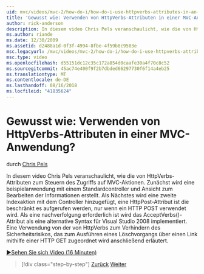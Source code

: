 ```yaml
---
uid: mvc/videos/mvc-2/how-do-i/how-do-i-use-httpverbs-attributes-in-an-mvc-application
title: 'Gewusst wie: Verwenden von HttpVerbs-Attributen in einer MVC-Anwendung? | Microsoft-Dokumentation'
author: rick-anderson
description: In diesem video Chris Pels veranschaulicht, wie die von HttpVerbs-Attributen zum Steuern des Zugriffs auf MVC-Aktionen. Zuerst wird eine beispielanwendung mit einem Standard-co erstellt...
ms.author: riande
ms.date: 12/30/2009
ms.assetid: d2488a1d-0f3f-4994-8fbe-4f59b8c9503e
msc.legacyurl: /mvc/videos/mvc-2/how-do-i/how-do-i-use-httpverbs-attributes-in-an-mvc-application
msc.type: video
ms.openlocfilehash: d55151dc12c35c172a854d0caafe30a4f70c8c52
ms.sourcegitcommit: 45ac74e400f9f2b7dbded66297730f6f14a4eb25
ms.translationtype: MT
ms.contentlocale: de-DE
ms.lasthandoff: 08/16/2018
ms.locfileid: "41835624"
---
```

<a name="how-do-i-use-httpverbs-attributes-in-an-mvc-application"></a>Gewusst wie: Verwenden von HttpVerbs-Attributen in einer MVC-Anwendung?
====================
durch [Chris Pels](https://twitter.com/chrispels)

In diesem video Chris Pels veranschaulicht, wie die von HttpVerbs-Attributen zum Steuern des Zugriffs auf MVC-Aktionen. Zunächst wird eine beispielanwendung mit einem Standardcontroller und Ansicht zum Bearbeiten der Informationen erstellt. Als Nächstes wird eine zweite Indexaktion mit dem Controller hinzugefügt, eine HttpPost-Attribut ist die beschränkt es aufgerufen werden, nur wenn ein HTTP POST verwendet wird. Als eine nachverfolgung erforderlich ist wird das AcceptVerbs()-Attribut als eine alternative Syntax für Visual Studio 2008 implementiert. Eine Verwendung von der von HttpVerbs zum Verhindern des Sicherheitsrisikos, das zum Ausführen eines Löschvorgangs über einen Link mithilfe einer HTTP GET zugeordnet wird anschließend erläutert.

[&#9654;Sehen Sie sich Video (16 Minuten)](https://channel9.msdn.com/Blogs/ASP-NET-Site-Videos/how-do-i-use-httpverbs-attributes-in-an-mvc-application)

> [!div class="step-by-step"]
> [Zurück](how-do-i-work-with-model-binders-in-an-mvc-application.md)
> [Weiter](mvc2-html-encoding.md)

